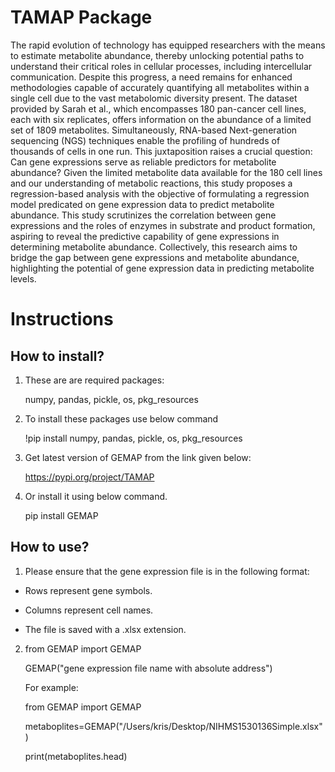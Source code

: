 # TAMAP Package

The rapid evolution of technology has equipped researchers with the means to estimate metabolite abundance, thereby unlocking potential paths to understand their critical roles in cellular processes, including intercellular communication. Despite this progress, a need remains for enhanced methodologies capable of accurately quantifying all metabolites within a single cell due to the vast metabolomic diversity present. The dataset provided by Sarah et al., which encompasses 180 pan-cancer cell lines, each with six replicates, offers information on the abundance of a limited set of 1809 metabolites. Simultaneously, RNA-based Next-generation sequencing (NGS) techniques enable the profiling of hundreds of thousands of cells in one run. This juxtaposition raises a crucial question: Can gene expressions serve as reliable predictors for metabolite abundance? Given the limited metabolite data available for the 180 cell lines and our understanding of metabolic reactions, this study proposes a regression-based analysis with the objective of formulating a regression model predicated on gene expression data to predict metabolite abundance. This study scrutinizes the correlation between gene expressions and the roles of enzymes in substrate and product formation, aspiring to reveal the predictive capability of gene expressions in determining metabolite abundance. Collectively, this research aims to bridge the gap between gene expressions and metabolite abundance, highlighting the potential of gene expression data in predicting metabolite levels.

# Instructions

## How to install?
1. These are are required packages: 
   
	numpy, pandas, pickle, os, pkg_resources

2. To install these packages use below command
   	
	!pip install numpy, pandas, pickle, os, pkg_resources

3. Get latest version of GEMAP from the link given below:
   	
	https://pypi.org/project/TAMAP

4. Or install it using below command.
   	
	pip install GEMAP

## How to use?
1. Please ensure that the gene expression file is in the following format: 
  
  - Rows represent gene symbols.
  
  - Columns represent cell names.
  
  - The file is saved with a .xlsx extension.

2. from GEMAP import GEMAP
   
   GEMAP("gene expression file name with absolute address") 
   
   For example: 

   from GEMAP import GEMAP
   
   metaboplites=GEMAP("/Users/kris/Desktop/NIHMS1530136Simple.xlsx")
   
   print(metaboplites.head)
  

